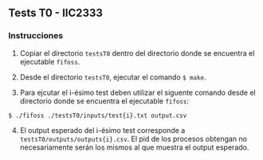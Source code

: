 ## Tests T0 - IIC2333

### Instrucciones

1. Copiar el directorio ```testsT0``` dentro del directorio donde se encuentra el ejecutable ```fifoss```.

2. Desde el directorio ```testsT0```, ejecutar el comando ```$ make```.

3. Para ejcutar el i-ésimo test deben utilizar el siguente comando desde el directorio donde se encuentra el ejecutable ```fifoss```:
````
$ ./fifoss ./testsT0/inputs/test{i}.txt output.csv
````
4. El output esperado del i-ésimo test corresponde a ```testsT0/outputs/outputs{i}.csv```. El pid de los procesos obtengan no necesariamente serán los mismos al que muestra el output esperado.
